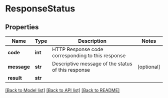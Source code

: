 # ResponseStatus

## Properties
Name | Type | Description | Notes
------------ | ------------- | ------------- | -------------
**code** | **int** | HTTP Response code corresponding to this response | 
**message** | **str** | Descriptive message of the status of this response | [optional] 
**result** | **str** |  | 

[[Back to Model list]](../README.md#documentation-for-models) [[Back to API list]](../README.md#documentation-for-api-endpoints) [[Back to README]](../README.md)



